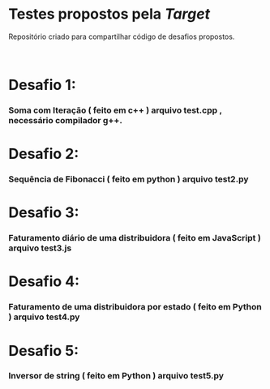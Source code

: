 # Testes propostos pela *Target*
Repositório criado para compartilhar código de desafios propostos.

<br>

# Desafio 1:
### Soma com Iteração ( feito em c++ ) arquivo test.cpp , necessário compilador g++.

# Desafio 2:
### Sequência de Fibonacci ( feito em python ) arquivo test2.py

# Desafio 3:
### Faturamento diário de uma distribuidora ( feito em JavaScript ) arquivo test3.js

# Desafio 4:
### Faturamento de uma distribuidora por estado ( feito em Python ) arquivo test4.py

# Desafio 5:
### Inversor de string ( feito em Python ) arquivo test5.py

